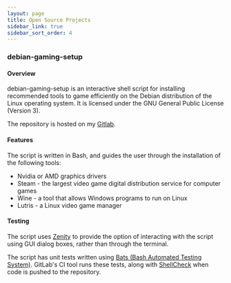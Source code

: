 ```yaml
---
layout: page
title: Open Source Projects
sidebar_link: true
sidebar_sort_order: 4
---
```


### debian-gaming-setup

#### Overview
debian-gaming-setup is an interactive shell script for installing recommended tools to game efficiently on the Debian distribution of the Linux operating system. It is licensed under the GNU General Public License (Version 3).

The repository is hosted on my <a href="https://gitlab.com/KevinNThomas/debian-gaming-setup" target="_blank">Gitlab</a>.

#### Features
The script is written in Bash, and guides the user through the installation of the following tools:
* Nvidia or AMD graphics drivers
* Steam - the largest video game digital distribution service for computer games
* Wine - a tool that allows Windows programs to run on Linux
* Lutris - a Linux video game manager

#### Testing
The script uses [Zenity](https://github.com/GNOME/zenity) to provide the option of interacting with the script using GUI dialog boxes, rather than through the terminal.

The script has unit tests written using [Bats (Bash Automated Testing System)](https://github.com/bats-core/bats-core). GitLab's CI tool runs these tests, along with [ShellCheck](https://github.com/koalaman/shellcheck) when code is pushed to the repository.
